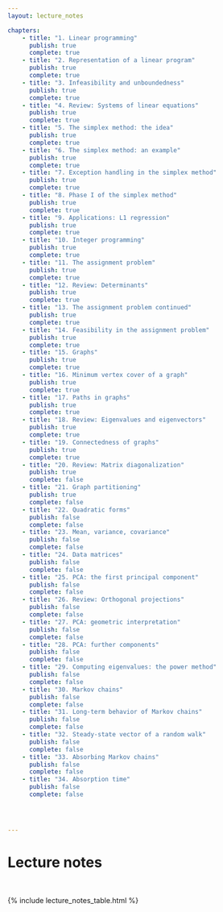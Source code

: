 ```yaml
---
layout: lecture_notes

chapters:
    - title: "1. Linear programming"
      publish: true
      complete: true
    - title: "2. Representation of a linear program"
      publish: true
      complete: true
    - title: "3. Infeasibility and unboundedness"
      publish: true
      complete: true
    - title: "4. Review: Systems of linear equations"
      publish: true
      complete: true
    - title: "5. The simplex method: the idea"
      publish: true
      complete: true
    - title: "6. The simplex method: an example"
      publish: true
      complete: true
    - title: "7. Exception handling in the simplex method"
      publish: true
      complete: true
    - title: "8. Phase I of the simplex method"
      publish: true
      complete: true
    - title: "9. Applications: L1 regression"
      publish: true
      complete: true
    - title: "10. Integer programming"
      publish: true
      complete: true
    - title: "11. The assignment problem"
      publish: true
      complete: true
    - title: "12. Review: Determinants"
      publish: true
      complete: true
    - title: "13. The assignment problem continued"
      publish: true
      complete: true
    - title: "14. Feasibility in the assignment problem"
      publish: true
      complete: true
    - title: "15. Graphs"
      publish: true
      complete: true
    - title: "16. Minimum vertex cover of a graph"
      publish: true
      complete: true
    - title: "17. Paths in graphs"
      publish: true
      complete: true
    - title: "18. Review: Eigenvalues and eigenvectors"
      publish: true
      complete: true
    - title: "19. Connectedness of graphs"
      publish: true
      complete: true
    - title: "20. Review: Matrix diagonalization"
      publish: true
      complete: false
    - title: "21. Graph partitioning"
      publish: true
      complete: false
    - title: "22. Quadratic forms"
      publish: false
      complete: false
    - title: "23. Mean, variance, covariance"
      publish: false
      complete: false
    - title: "24. Data matrices"
      publish: false
      complete: false
    - title: "25. PCA: the first principal component"
      publish: false
      complete: false
    - title: "26. Review: Orthogonal projections"
      publish: false
      complete: false
    - title: "27. PCA: geometric interpretation"
      publish: false
      complete: false
    - title: "28. PCA: further components"
      publish: false
      complete: false
    - title: "29. Computing eigenvalues: the power method"
      publish: false
      complete: false
    - title: "30. Markov chains"
      publish: false
      complete: false
    - title: "31. Long-term behavior of Markov chains"
      publish: false
      complete: false
    - title: "32. Steady-state vector of a random walk"
      publish: false
      complete: false
    - title: "33. Absorbing Markov chains"
      publish: false
      complete: false
    - title: "34. Absorption time"
      publish: false
      complete: false




---
```


# Lecture notes

<br/>

{% include lecture_notes_table.html %}
